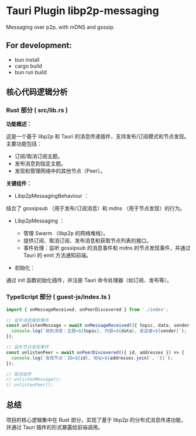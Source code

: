 # Tauri Plugin libp2p-messaging

Messaging over p2p, with mDNS and gossip.

## For development:

- bun install
- cargo build
- bun run build

## 核心代码逻辑分析

### Rust 部分 ( src/lib.rs )

**功能概述：**

这是一个基于 libp2p 和 Tauri 的消息传递插件，支持发布/订阅模式和节点发现。主要功能包括：

- 订阅/取消订阅主题。
- 发布消息到指定主题。
- 发现和管理网络中的其他节点（Peer）。

**关键组件：**

- Libp2pMessagingBehaviour ：

结合了 gossipsub （用于发布/订阅消息）和 mdns （用于节点发现）的行为。

- Libp2pMessaging ：
  
  - 管理 Swarm （libp2p 的网络堆栈）。
  - 提供订阅、取消订阅、发布消息和获取节点列表的接口。
  - 事件处理：监听 gossipsub 的消息事件和 mdns 的节点发现事件，并通过 Tauri 的 emit 方法通知前端。
  
- 初始化：

通过 init 函数初始化插件，并注册 Tauri 命令处理器（如订阅、发布等）。

### TypeScript 部分 ( guest-js/index.ts )


```javascript
import { onMessageReceived, onPeerDiscovered } from './index';

// 监听消息接收事件
const unlistenMessage = await onMessageReceived(({ topic, data, sender }) => {
  console.log(`收到消息：主题=${topic}, 内容=${data}, 发送者=${sender}`);
});

// 监听节点发现事件
const unlistenPeer = await onPeerDiscovered(({ id, addresses }) => {
  console.log(`发现节点：ID=${id}, 地址=${addresses.join(', ')}`);
});

// 取消监听
// unlistenMessage();
// unlistenPeer();
```

## 总结

项目的核心逻辑集中在 Rust 部分，实现了基于 libp2p 的分布式消息传递功能，并通过 Tauri 插件的形式暴露给前端调用。


